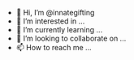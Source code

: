 - 👋 Hi, I’m @innategifting
- 👀 I’m interested in ...
- 🌱 I’m currently learning ...
- 💞️ I’m looking to collaborate on ...
- 📫 How to reach me ...

<!---
innategifting/innategifting is a ✨ special ✨ repository because its `README.md` (this file) appears on your GitHub profile.
You can click the Preview link to take a look at your changes.
--->
